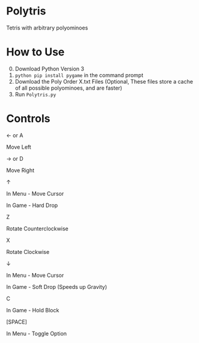 # Polytris
Tetris with arbitrary polyominoes

# How to Use
0) Download Python Version 3
1) `python pip install pygame` in the command prompt
2) Download the Poly Order X.txt Files (Optional, These files store a cache of all possible polyominoes, and are faster)
3) Run `Polytris.py`

# Controls
← or A

Move Left



→ or D

Move Right



↑

In Menu - Move Cursor

In Game - Hard Drop



Z

Rotate Counterclockwise



X

Rotate Clockwise


↓ 

In Menu - Move Cursor

In Game - Soft Drop (Speeds up Gravity)



C

In Game - Hold Block



[SPACE] 

In Menu - Toggle Option



